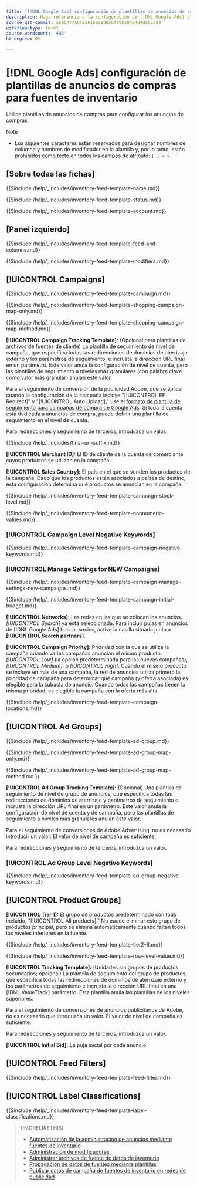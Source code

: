 ```yaml
---
title: "[!DNL Google Ads] configuración de plantillas de anuncios de compras para fuentes de inventario"
description: Haga referencia a la configuración de [!DNL Google Ads] plantillas de anuncios de compras para fuentes de inventario.
source-git-commit: a59b477a6f8a616851d85bf89b58434d4d56cd83
workflow-type: tm+mt
source-wordcount: '483'
ht-degree: 0%

---
```


# [!DNL Google Ads] configuración de plantillas de anuncios de compras para fuentes de inventario

Utilice plantillas de anuncios de compras para configurar los anuncios de compras.

>[!NOTE]
>
>* Los siguientes caracteres están reservados para designar nombres de columna y nombres de modificador en la plantilla y, por lo tanto, están prohibidos como texto en todos los campos de atributo:  `[ ] < > `

## \[Sobre todas las fichas\]

<!-- **Template Name:** -->

{{$include /help/_includes/inventory-feed-template-name.md}}

<!-- **Status:** -->

{{$include /help/_includes/inventory-feed-template-status.md}}

<!-- **Account:** -->

{{$include /help/_includes/inventory-feed-template-account.md}}

## \[Panel izquierdo\]

<!-- **[!UICONTROL Feed &amp; Columns]:** -->

{{$include /help/_includes/inventory-feed-template-feed-and-columns.md}}

<!-- **[!UICONTROL Modifiers]:** -->

{{$include /help/_includes/inventory-feed-template-modifiers.md}}

## [!UICONTROL Campaigns]

<!-- **[!UICONTROL Campaign]:** -->

{{$include /help/_includes/inventory-feed-template-campaign.md}}

<!-- **[!UICONTROL Campaign Map Only]:** -->

{{$include /help/_includes/inventory-feed-template-shopping-campaign-map-only.md}}

<!-- **[!UICONTROL Campaign Map Method]:** -->

{{$include /help/_includes/inventory-feed-template-shopping-campaign-map-method.md}}

**[!UICONTROL Campaign Tracking Template]:** (Opcional para plantillas de archivos de fuentes de cliente) La plantilla de seguimiento de nivel de campaña, que especifica todas las redirecciones de dominios de aterrizaje externo y los parámetros de seguimiento, e incrusta la dirección URL final en un parámetro. Este valor anula la configuración de nivel de cuenta, pero las plantillas de seguimiento a niveles más granulares (con palabra clave como valor más granular) anulan este valor.

Para el seguimiento de conversión de la publicidad Adobe, que se aplica cuando la configuración de la campaña incluye &quot;[!UICONTROL EF Redirect]&quot; y &quot;[!UICONTROL Auto Upload],&quot; use el [formato de plantilla de seguimiento para campañas de compra de Google Ads](/help/search-social-commerce/tracking/formats-click-tracking-google.md). Si toda la cuenta está dedicada a anuncios de compra, puede definir una plantilla de seguimiento en el nivel de cuenta.

Para redirecciones y seguimiento de terceros, introduzca un valor.

<!-- **[!UICONTROL Campaign Final URL Suffix]:** -->

{{$include /help/_includes/final-url-suffix.md}}

**[!UICONTROL Merchant ID]:** El ID de cliente de la cuenta de comerciante cuyos productos se utilizan en la campaña.

**[!UICONTROL Sales Country]:** El país en el que se venden los productos de la campaña. Dado que los productos están asociados a países de destino, esta configuración determina qué productos se anuncian en la campaña.

<!-- **[!UICONTROL Stock Level]:** -->

{{$include /help/_includes/inventory-feed-template-campaign-stock-level.md}}

<!-- **[!UICONTROL This column has non-numeric values]:** -->

{{$include /help/_includes/inventory-feed-template-nonnumeric-values.md}}

### [!UICONTROL Campaign Level Negative Keywords]

{{$include /help/_includes/inventory-feed-template-campaign-negative-keywords.md}}

### [!UICONTROL Manage Settings for NEW Campaigns]

<!-- Flag/check box **[!UICONTROL Manage Settings for NEW Campaigns]:** -->

{{$include /help/_includes/inventory-feed-template-campaign-manage-settings-new-campaigns.md}}

<!-- **[!UICONTROL Initial Budget]:** -->

{{$include /help/_includes/inventory-feed-template-campaign-initial-budget.md}}

**[!UICONTROL Networks]:** Las redes en las que se colocan los anuncios. *[!UICONTROL Search]* ya está seleccionada. Para incluir pujas en anuncios de [!DNL Google Ads] buscar socios, active la casilla situada junto a **[!UICONTROL Search partners]**.

**[!UICONTROL Campaign Priority]:** Prioridad con la que se utiliza la campaña cuando varias campañas anuncian el mismo producto: *[!UICONTROL Low]* (la opción predeterminada para las nuevas campañas), *[!UICONTROL Medium]*, o *[!UICONTROL High]*. Cuando el mismo producto se incluye en más de una campaña, la red de anuncios utiliza primero la prioridad de campaña para determinar qué campaña (y oferta asociada) es elegible para la subasta de anuncio. Cuando todas las campañas tienen la misma prioridad, es elegible la campaña con la oferta más alta.

<!-- **[!UICONTROL Locations]:** -->

{{$include /help/_includes/inventory-feed-template-campaign-locations.md}}

## [!UICONTROL Ad Groups]

<!-- **[!UICONTROL Ad Group]:** -->

{{$include /help/_includes/inventory-feed-template-ad-group.md}}

<!-- **[!UICONTROL Map Only]:** -->

{{$include /help/_includes/inventory-feed-template-ad-group-map-only.md}}

<!-- **[!UICONTROL Map Method]:** -->

{{$include /help/_includes/inventory-feed-template-ad-group-map-method.md }}

**[!UICONTROL Ad Group Tracking Template]:** (Opcional) Una plantilla de seguimiento de nivel de grupo de anuncios, que especifica todas las redirecciones de dominios de aterrizaje y parámetros de seguimiento e incrusta la dirección URL final en un parámetro. Este valor anula la configuración de nivel de cuenta y de campaña, pero las plantillas de seguimiento a niveles más granulares anulan este valor.

Para el seguimiento de conversiones de Adobe Advertising, no es necesario introducir un valor. El valor de nivel de campaña es suficiente.

Para redirecciones y seguimiento de terceros, introduzca un valor.

### [!UICONTROL Ad Group Level Negative Keywords]

{{$include /help/_includes/inventory-feed-template-ad-group-negative-keywords.md}}

## [!UICONTROL Product Groups]

**[!UICONTROL Tier 1]:** El grupo de productos predeterminado con todo incluido, &quot;[!UICONTROL All products].&quot; No puede eliminar este grupo de productos principal, pero se elimina automáticamente cuando faltan todos los niveles inferiores en la fuente.

<!-- **[!UICONTROL Tier 2 - Tier 8]:** -->

{{$include /help/_includes/inventory-feed-template-tier2-8.md}}

<!-- **[!UICONTROL Row Level Value]:** -->

{{$include /help/_includes/inventory-feed-template-row-level-value.md}}

**[!UICONTROL Tracking Template]:** (Unidades sin grupos de productos secundarios; opcional) La plantilla de seguimiento del grupo de productos, que especifica todas las redirecciones de dominios de aterrizaje externo y los parámetros de seguimiento e incrusta la dirección URL final en una [!DNL ValueTrack] parámetro. Esta plantilla anula las plantillas de los niveles superiores.

Para el seguimiento de conversiones de anuncios publicitarios de Adobe, no es necesario que introduzca un valor. El valor de nivel de campaña es suficiente.

Para redirecciones y seguimiento de terceros, introduzca un valor.

**[!UICONTROL Initial Bid]:** La puja inicial por cada anuncio.

## [!UICONTROL Feed Filters]

<!-- **\[Feed Filter\]:** -->

{{$include /help/_includes/inventory-feed-template-feed-filter.md}}

## [!UICONTROL Label Classifications]

<!-- **\[Component\] [!UICONTROL Label Classifications] &gt; `[Label Classification and Value`]:** -->

{{$include /help/_includes/inventory-feed-template-label-classifications.md}}

>[!MORELIKETHIS]
>
>* [Automatización de la administración de anuncios mediante fuentes de inventario](../inventory-feeds-about.md)
>* [Administración de modificadores](../modifiers-manage.md)
>* [Administrar archivos de fuente de datos de inventario](/help/search-social-commerce/campaign-management/inventory-feeds/feed-files-manage.md)
>* [Propagación de datos de fuentes mediante plantillas](../feed-data-propagate.md)
>* [Publicar datos de campaña de fuentes de inventario en redes de publicidad](../propagated-data-post.md)
